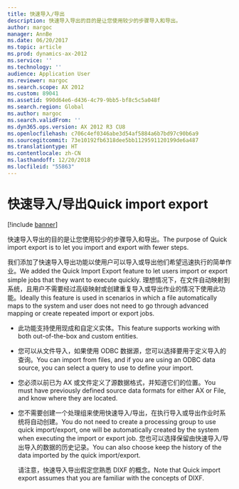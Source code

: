 ```yaml
---
title: 快速导入/导出
description: 快速导入导出的目的是让您使用较少的步骤导入和导出。
author: margoc
manager: AnnBe
ms.date: 06/20/2017
ms.topic: article
ms.prod: dynamics-ax-2012
ms.service: ''
ms.technology: ''
audience: Application User
ms.reviewer: margoc
ms.search.scope: AX 2012
ms.custom: 89041
ms.assetid: 990d64e6-d436-4c79-9bb5-bf8c5c5a048f
ms.search.region: Global
ms.author: margoc
ms.search.validFrom: ''
ms.dyn365.ops.version: AX 2012 R3 CU8
ms.openlocfilehash: c706c4ef0346abe3d54af5884a6b7bd97c90b6a9
ms.sourcegitcommit: 73e10192fb6318dee5bb1129591120199de6a487
ms.translationtype: HT
ms.contentlocale: zh-CN
ms.lasthandoff: 12/20/2018
ms.locfileid: "55863"
---
```

# <a name="quick-import-export"></a><span data-ttu-id="25df3-103">快速导入/导出</span><span class="sxs-lookup"><span data-stu-id="25df3-103">Quick import export</span></span>

[!include [banner](../../includes/banner.md)]

<span data-ttu-id="25df3-104">快速导入导出的目的是让您使用较少的步骤导入和导出。</span><span class="sxs-lookup"><span data-stu-id="25df3-104">The purpose of Quick import export is to let you import and export with fewer steps.</span></span>

<span data-ttu-id="25df3-105">我们添加了快速导入导出功能以使用户可以导入或导出他们希望迅速执行的简单作业。</span><span class="sxs-lookup"><span data-stu-id="25df3-105">We added the Quick Import Export feature to let users import or export simple jobs that they want to execute quickly.</span></span> <span data-ttu-id="25df3-106">理想情况下，在文件自动映射到系统，且用户不需要经过高级映射或创建重复导入或导出作业的情况下使用此功能。</span><span class="sxs-lookup"><span data-stu-id="25df3-106">Ideally this feature is used in scenarios in which a file automatically maps to the system and user does not need to go through advanced mapping or create repeated import or export jobs.</span></span>

- <span data-ttu-id="25df3-107">此功能支持使用现成和自定义实体。</span><span class="sxs-lookup"><span data-stu-id="25df3-107">This feature supports working with both out-of-the-box and custom entities.</span></span>
- <span data-ttu-id="25df3-108">您可以从文件导入，如果使用 ODBC 数据源，您可以选择要用于定义导入的查询。</span><span class="sxs-lookup"><span data-stu-id="25df3-108">You can import from files, and if you are using an ODBC data source, you can select a query to use to define your import.</span></span>
- <span data-ttu-id="25df3-109">您必须以前已为 AX 或文件定义了源数据格式，并知道它们的位置。</span><span class="sxs-lookup"><span data-stu-id="25df3-109">You must have previously defined source data formats for either AX or File, and know where they are located.</span></span>
- <span data-ttu-id="25df3-110">您不需要创建一个处理组来使用快速导入/导出，在执行导入或导出作业时系统将自动创建。</span><span class="sxs-lookup"><span data-stu-id="25df3-110">You do not need to create a processing group to use quick import/export, one will be automatically created by the system when executing the import or export job.</span></span> <span data-ttu-id="25df3-111">您也可以选择保留由快速导入/导出导入的数据的历史记录。</span><span class="sxs-lookup"><span data-stu-id="25df3-111">You can also choose keep the history of the data imported by the quick import/export.</span></span>

  <span data-ttu-id="25df3-112">请注意，快速导入导出假定您熟悉 DIXF 的概念。</span><span class="sxs-lookup"><span data-stu-id="25df3-112">Note that Quick import export assumes that you are familiar with the concepts of DIXF.</span></span>



